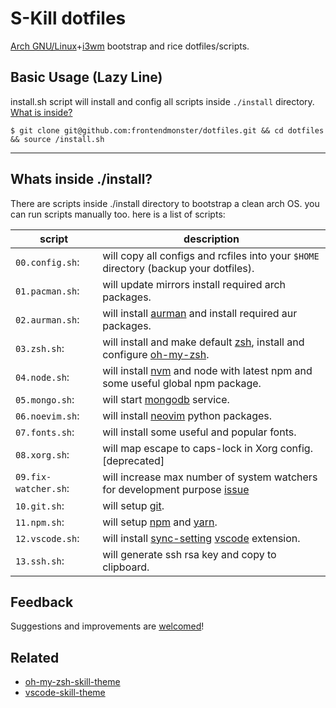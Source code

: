# S-Kill dotfiles

[Arch GNU/Linux](https://www.archlinux.org/)+[i3wm](https://i3wm.org/) bootstrap and rice dotfiles/scripts.

## Basic Usage (Lazy Line)

install.sh script will install and config all scripts inside `./install` directory. [What is inside?](https://github.com/frontendmonster/dotfiles#whats-inside-install)

`$ git clone git@github.com:frontendmonster/dotfiles.git && cd dotfiles && source /install.sh`

---

## Whats inside ./install?

There are scripts inside ./install directory to bootstrap a clean arch OS.
you can run scripts manually too.
here is a list of scripts:

| script               | description                                                                                                                                                   |
| -------------------- | ------------------------------------------------------------------------------------------------------------------------------------------------------------- |
| `00.config.sh`:      | will copy all configs and rcfiles into your `$HOME` directory (backup your dotfiles).                                                                         |
| `01.pacman.sh`:      | will update mirrors install required arch packages.                                                                                                           |
| `02.aurman.sh`:      | will install [aurman](https://github.com/polygamma/aurman/) and install required aur packages.                                                                |
| `03.zsh.sh`:         | will install and make default [zsh](https://zsh.org/), install and configure [oh-my-zsh](https://ohmyz.sh/).                                                  |
| `04.node.sh`:        | will install [nvm](https://github.com/creationix/nvm/) and node with latest npm and some useful global npm package.                                           |
| `05.mongo.sh`:       | will start [mongodb](http://mongodb.org) service.                                                                                                             |
| `06.noevim.sh`:      | will install [neovim](https://neovim.io/) python packages.                                                                                                    |
| `07.fonts.sh`:       | will install some useful and popular fonts.                                                                                                                   |
| `08.xorg.sh`:        | will map escape to caps-lock in Xorg config. [deprecated]                                                                                                     |
| `09.fix-watcher.sh`: | will increase max number of system watchers for development purpose [issue](https://github.com/facebook/jest/issues/3254/)                                    |
| `10.git.sh`:         | will setup [git](https://git-scm.com/).                                                                                                                       |
| `11.npm.sh`:         | will setup [npm](https://npmjs.com/) and [yarn](https://yarnpkg.com/).                                                                                        |
| `12.vscode.sh`:      | will install [sync-setting](https://marketplace.visualstudio.com/items?itemName=Shan.code-settings-sync/) [vscode](https://code.visualstudio.com/) extension. |
| `13.ssh.sh`:         | will generate ssh rsa key and copy to clipboard.                                                                                                              |

## Feedback
Suggestions and improvements are [welcomed](https://github.com/frontendmonster/dotfiles/issues/)!

## Related

* [oh-my-zsh-skill-theme](https://github.com/frontendmonster/oh-my-zsh-skill-theme/)
* [vscode-skill-theme](https://github.com/frontendmonster/vscode-skill-theme/)
